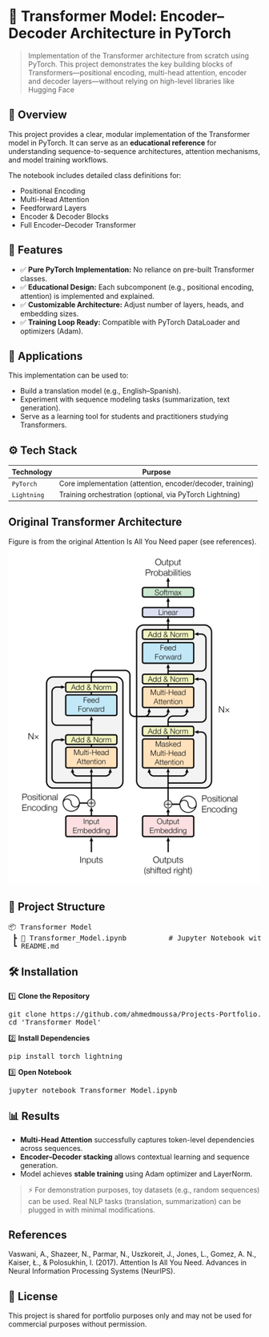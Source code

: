 # 📌 Transformer Model: Encoder–Decoder Architecture in PyTorch
> Implementation of the Transformer architecture from scratch using PyTorch. This project demonstrates the key building blocks of Transformers—positional encoding, multi-head attention, encoder and decoder layers—without relying on high-level libraries like Hugging Face


## 📖 Overview
This project provides a clear, modular implementation of the Transformer model in PyTorch. It can serve as an **educational reference** for understanding sequence-to-sequence architectures, attention mechanisms, and model training workflows.

The notebook includes detailed class definitions for:
 - Positional Encoding
 - Multi-Head Attention
 - Feedforward Layers
 - Encoder & Decoder Blocks
 - Full Encoder–Decoder Transformer


## 🚀 Features
- ✅ **Pure PyTorch Implementation:** No reliance on pre-built Transformer classes.
- ✅ **Educational Design:** Each subcomponent (e.g., positional encoding, attention) is implemented and explained.
- ✅ **Customizable Architecture:** Adjust number of layers, heads, and embedding sizes.
- ✅ **Training Loop Ready:** Compatible with PyTorch DataLoader and optimizers (Adam).


## 🏢 Applications
This implementation can be used to:
- Build a translation model (e.g., English–Spanish).
- Experiment with sequence modeling tasks (summarization, text generation).
- Serve as a learning tool for students and practitioners studying Transformers.


## ⚙️ Tech Stack
| Technology   | Purpose                                                    |
| -----------  | ---------------------------------------------------------- |
| `PyTorch`    | Core implementation (attention, encoder/decoder, training) |
| `Lightning`  | Training orchestration (optional, via PyTorch Lightning)   |


## Original Transformer Architecture
Figure is from the original Attention Is All You Need paper (see references).
![Original Transformer Architecture](Original_Transformer_Arch.png)


## 📂 Project Structure
<pre>
📦 Transformer Model
 ┣ 📜 Transformer_Model.ipynb          # Jupyter Notebook with full implementation
 ┗ README.md               
</pre>


## 🛠️ Installation
1️⃣ **Clone the Repository**
<pre>
git clone https://github.com/ahmedmoussa/Projects-Portfolio.git
cd 'Transformer_Model'
</pre>

2️⃣ **Install Dependencies**
<pre>
pip install torch lightning
</pre>

3️⃣ **Open Notebook**
<pre>
jupyter notebook Transformer_Model.ipynb
</pre>


## 📊 Results
- **Multi-Head Attention** successfully captures token-level dependencies across sequences.
- **Encoder–Decoder stacking** allows contextual learning and sequence generation.
- Model achieves **stable training** using Adam optimizer and LayerNorm.
> ⚡ For demonstration purposes, toy datasets (e.g., random sequences) can be used. Real NLP tasks (translation, summarization) can be plugged in with minimal modifications.


## References
Vaswani, A., Shazeer, N., Parmar, N., Uszkoreit, J., Jones, L., Gomez, A. N., Kaiser, Ł., & Polosukhin, I. (2017). Attention Is All You Need. Advances in Neural Information Processing Systems (NeurIPS).


## 📝 License
This project is shared for portfolio purposes only and may not be used for commercial purposes without permission.